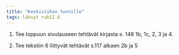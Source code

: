 ```yaml
---
title: "Keskiviikon tunnille"
tags: läksyt rub12.6
---
```


1. Tee loppuun sivulauseen tehtävät kirjasta s. 148 1b, 1c, 2, 3 ja 4.

2. Tee tekstiin 6 liittyvät tehtävät s.117 alkaen 2b ja 5